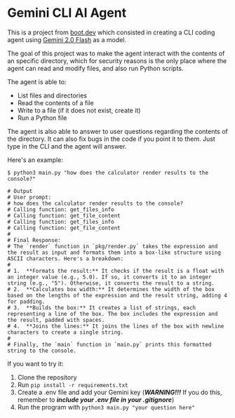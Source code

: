 # Gemini CLI AI Agent

This is a project from [boot.dev](https://boot.dev) which consisted in creating a CLI coding agent using [Gemini 2.0 Flash](https://github.com/google/genai) as a model.

The goal of this project was to make the agent interact with the contents of an specific directory, which for security reasons is the only place where the agent can read and modify files, and also run Python scripts.

The agent is able to:

* List files and directories
* Read the contents of a file
* Write to a file (if it does not exist, create it)
* Run a Python file

The agent is also able to answer to user questions regarding the contents of the directory. It can also fix bugs in the code if you point it to them. Just type in the CLI and the agent will answer.

Here's an example:
```
$ python3 main.py "how does the calculator render results to the console?"

# Output
# User prompt:
# how does the calculator render results to the console?
# Calling function: get_files_info
# Calling function: get_file_content
# Calling function: get_files_info
# Calling function: get_file_content
# 
# Final Response:
# The `render` function in `pkg/render.py` takes the expression and the result as input and formats them into a box-like structure using ASCII characters. Here's a breakdown:
# 
# 1.  **Formats the result:** It checks if the result is a float with an integer value (e.g., 5.0). If so, it converts it to an integer string (e.g., "5"). Otherwise, it converts the result to a string.
# 2.  **Calculates box width:** It determines the width of the box based on the lengths of the expression and the result string, adding 4 for padding.
# 3.  **Builds the box:** It creates a list of strings, each representing a line of the box. The box includes the expression and the result, padded with spaces.
# 4.  **Joins the lines:** It joins the lines of the box with newline characters to create a single string.
# 
# Finally, the `main` function in `main.py` prints this formatted string to the console.

```

If you want to try it:

1. Clone the repository
2. Run `pip install -r requirements.txt`
3. Create a .env file and add your Gemini key (***WARNING!!!*** If you do this, remember to ***include your .env file in your .gitignore***)
4. Run the program with `python3 main.py "your question here"`